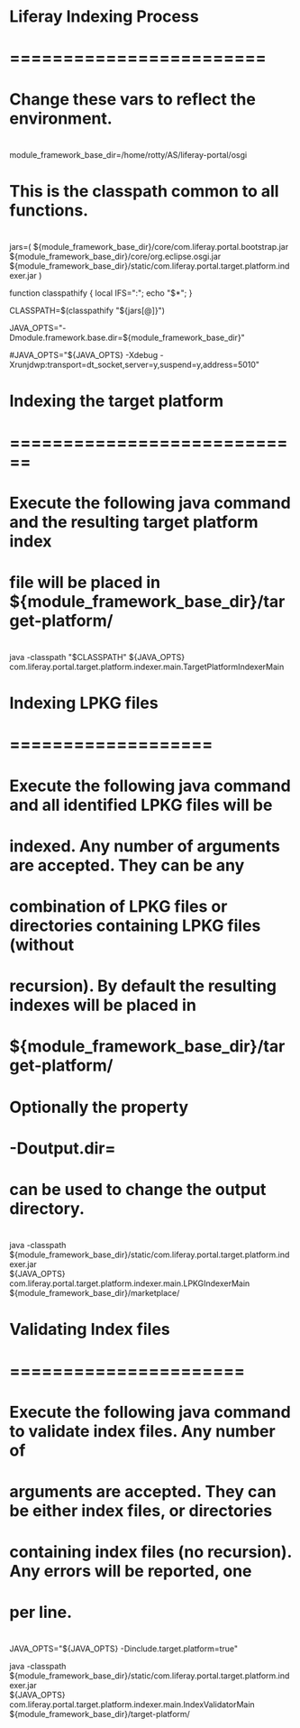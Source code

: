 #
# Liferay Indexing Process
# ========================
#

#
# Change these vars to reflect the environment.
#

module_framework_base_dir=/home/rotty/AS/liferay-portal/osgi

#
# This is the classpath common to all functions.
#
jars=(
	${module_framework_base_dir}/core/com.liferay.portal.bootstrap.jar
	${module_framework_base_dir}/core/org.eclipse.osgi.jar
	${module_framework_base_dir}/static/com.liferay.portal.target.platform.indexer.jar
)

function classpathify { local IFS=":"; echo "$*"; }

CLASSPATH=$(classpathify "${jars[@]}")

JAVA_OPTS="-Dmodule.framework.base.dir=${module_framework_base_dir}"

#JAVA_OPTS="${JAVA_OPTS} -Xdebug -Xrunjdwp:transport=dt_socket,server=y,suspend=y,address=5010"

#
# Indexing the target platform
# ============================
#
# Execute the following java command and the resulting target platform index
# file will be placed in ${module_framework_base_dir}/target-platform/
#

java -classpath "$CLASSPATH" ${JAVA_OPTS} \
	com.liferay.portal.target.platform.indexer.main.TargetPlatformIndexerMain

#
# Indexing LPKG files
# ===================
#
# Execute the following java command and all identified LPKG files will be 
# indexed. Any number of arguments are accepted. They can be any 
# combination of LPKG files or directories containing LPKG files (without 
# recursion). By default the resulting indexes will be placed in
# 
#    ${module_framework_base_dir}/target-platform/
#
# Optionally the property
#
#    -Doutput.dir=<path>
#
# can be used to change the output directory.
#

java -classpath ${module_framework_base_dir}/static/com.liferay.portal.target.platform.indexer.jar \
	${JAVA_OPTS} \
	com.liferay.portal.target.platform.indexer.main.LPKGIndexerMain \
	${module_framework_base_dir}/marketplace/

#
# Validating Index files
# ======================
#
# Execute the following java command to validate index files. Any number of 
# arguments are accepted. They can be either index files, or directories 
# containing index files (no recursion). Any errors will be reported, one 
# per line.
#

JAVA_OPTS="${JAVA_OPTS} -Dinclude.target.platform=true"

java -classpath ${module_framework_base_dir}/static/com.liferay.portal.target.platform.indexer.jar \
	${JAVA_OPTS} \
	com.liferay.portal.target.platform.indexer.main.IndexValidatorMain \
	${module_framework_base_dir}/target-platform/
